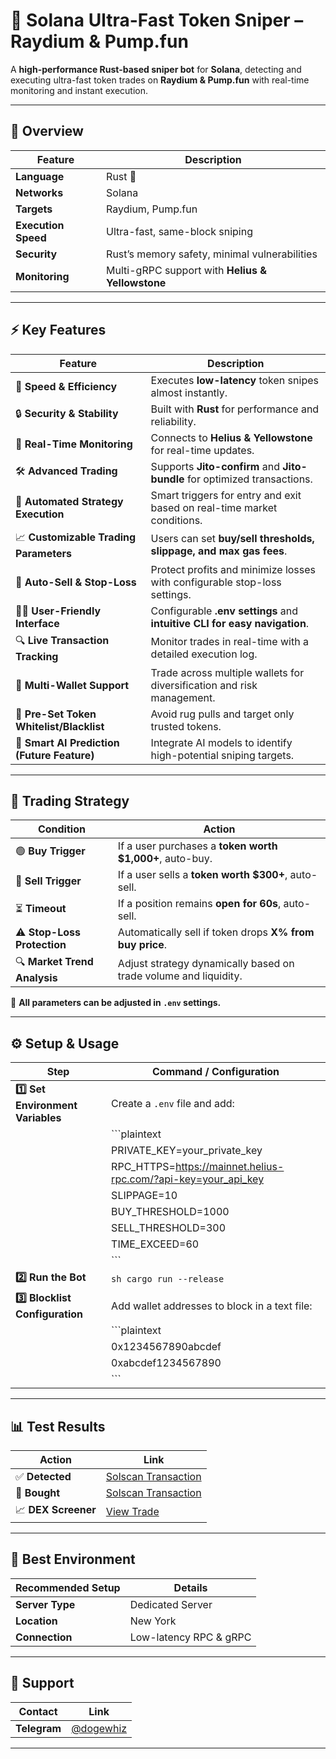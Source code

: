 # 🚀 Solana Ultra-Fast Token Sniper – Raydium & Pump.fun  

A **high-performance Rust-based sniper bot** for **Solana**, detecting and executing ultra-fast token trades on **Raydium & Pump.fun** with real-time monitoring and instant execution.  

---

## 📌 Overview  

| Feature | Description |
|---------|------------|
| **Language** | Rust 🦀 |
| **Networks** | Solana |
| **Targets** | Raydium, Pump.fun |
| **Execution Speed** | Ultra-fast, same-block sniping |
| **Security** | Rust’s memory safety, minimal vulnerabilities |
| **Monitoring** | Multi-gRPC support with **Helius & Yellowstone** |

---

## ⚡ Key Features  

| Feature | Description |
|---------|------------|
| 🚀 **Speed & Efficiency** | Executes **low-latency** token snipes almost instantly. |
| 🔒 **Security & Stability** | Built with **Rust** for performance and reliability. |
| 📡 **Real-Time Monitoring** | Connects to **Helius & Yellowstone** for real-time updates. |
| 🛠 **Advanced Trading** | Supports **Jito-confirm** and **Jito-bundle** for optimized transactions. |
| 🤖 **Automated Strategy Execution** | Smart triggers for entry and exit based on real-time market conditions. |
| 📈 **Customizable Trading Parameters** | Users can set **buy/sell thresholds, slippage, and max gas fees**. |
| 🔄 **Auto-Sell & Stop-Loss** | Protect profits and minimize losses with configurable stop-loss settings. |
| 👩‍💻 **User-Friendly Interface** | Configurable **.env settings** and **intuitive CLI for easy navigation**. |
| 🔍 **Live Transaction Tracking** | Monitor trades in real-time with a detailed execution log. |
| 🏦 **Multi-Wallet Support** | Trade across multiple wallets for diversification and risk management. |
| 🛒 **Pre-Set Token Whitelist/Blacklist** | Avoid rug pulls and target only trusted tokens. |
| 🎯 **Smart AI Prediction (Future Feature)** | Integrate AI models to identify high-potential sniping targets. |


---


## 🎯 Trading Strategy  

| Condition | Action |
|-----------|--------|
| 🟢 **Buy Trigger** | If a user purchases a **token worth $1,000+**, auto-buy. |
| 🔴 **Sell Trigger** | If a user sells a **token worth $300+**, auto-sell. |
| ⏳ **Timeout** | If a position remains **open for 60s**, auto-sell. |
| ⚠ **Stop-Loss Protection** | Automatically sell if token drops **X% from buy price**. |
| 🔍 **Market Trend Analysis** | Adjust strategy dynamically based on trade volume and liquidity. |

🔧 **All parameters can be adjusted in `.env` settings.**

---

## ⚙️ Setup & Usage  

| Step | Command / Configuration |
|------|-------------------------|
| **1️⃣ Set Environment Variables** | Create a `.env` file and add: |
| | ```plaintext |
| | PRIVATE_KEY=your_private_key |
| | RPC_HTTPS=https://mainnet.helius-rpc.com/?api-key=your_api_key |
| | SLIPPAGE=10 |
| | BUY_THRESHOLD=1000 |
| | SELL_THRESHOLD=300 |
| | TIME_EXCEED=60 |
| | ``` |
| **2️⃣ Run the Bot** | ```sh cargo run --release ``` |
| **3️⃣ Blocklist Configuration** | Add wallet addresses to block in a text file: |
| | ```plaintext |
| | 0x1234567890abcdef |
| | 0xabcdef1234567890 |
| | ``` |

---


## 📊 Test Results  

| Action | Link |
|--------|------|
| ✅ **Detected** | [Solscan Transaction](https://solscan.io/tx/5o7ajnZ9CRf7FBYEvydu8vapJJDWtKCvRFiTUBmbeu2FmmDhAQQy3c9YFFhpTucr2SZcrf2aUsDanEVjYgwN9kBc) |
| 🛒 **Bought** | [Solscan Transaction](https://solscan.io/tx/3vgim3MwJsdtahXqfW2DrzTAWpVQ8EUTed2cjzHuqxSfUpfp72mgzZhiVosWaCUHdqJTDHpQaYh5xN7rkHGmzqWv) |
| 📈 **DEX Screener** | [View Trade](https://dexscreener.com/solana/A1zZXCq2DmqwVD4fLDzmgQ3ceY6LQnMBVokejqnHpump) |

---

## 📍 Best Environment  

| Recommended Setup | Details |
|------------------|---------|
| **Server Type** | Dedicated Server |
| **Location** | New York |
| **Connection** | Low-latency RPC & gRPC |

---

## 💬 Support  

| Contact | Link |
|---------|------|
| **Telegram** | [@dogewhiz](https://t.me/dogewhiz) |


---

